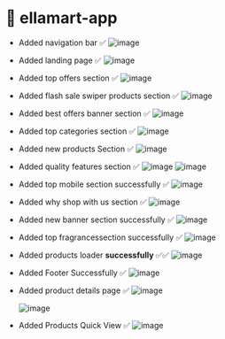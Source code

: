 # 🛒 ellamart-app

 - Added navigation bar ✅
  ![image](https://github.com/mohamed-rawash/ellamart-vue-app/assets/81307786/c05aceb0-6344-4369-87cc-a5538c3b1e0f)

- Added landing page ✅
  ![image](https://github.com/mohamed-rawash/ellamart-vue-app/assets/81307786/c2ef771a-6306-4e3e-9f1b-9100171b581d)

- Added top offers section ✅
  ![image](https://github.com/mohamed-rawash/ellamart-vue-app/assets/81307786/fa6eb0bc-0796-4d59-87dc-f8f06f631544)

- Added flash sale swiper products section ✅
  ![image](https://github.com/mohamed-rawash/ellamart-vue-app/assets/81307786/73635dfc-df79-4cc1-9165-6f6e6362ad42)

- Added best offers banner section ✅
  ![image](https://github.com/mohamed-rawash/ellamart-vue-app/assets/81307786/3081041d-5ff8-4705-b6d9-8e0270a34c93)

- Added top categories section ✅
  ![image](https://github.com/mohamed-rawash/ellamart-vue-app/assets/81307786/043c52f0-7c0e-4f21-9370-01b5e6b8df5f)

- Added new products Section ✅
  ![image](https://github.com/mohamed-rawash/ellamart-vue-app/assets/81307786/e4199ca9-12d2-43f8-ba85-e9d42b1dd20a)

- Added quality features section ✅
  ![image](https://github.com/mohamed-rawash/ellamart-vue-app/assets/81307786/65137acc-6bd0-49a1-be8f-822fb462c574)
  ![image](https://github.com/mohamed-rawash/ellamart-vue-app/assets/81307786/e428466f-1960-494c-9c34-7a0b57234b5e)

- Added top mobile section successfully ✅
  ![image](https://github.com/mohamed-rawash/ellamart-vue-app/assets/81307786/d5866367-7ee3-4d62-8881-5f6a8d8bf73e)
  
- Added why shop with us section ✅
  ![image](https://github.com/mohamed-rawash/ellamart-vue-app/assets/81307786/1aa6ff96-dc60-4277-a0c0-b07f8f6a433a)

- Added new banner section successfully ✅
  ![image](https://github.com/mohamed-rawash/ellamart-vue-app/assets/81307786/2d347799-1bab-4bd5-b3db-cac417dbcf1a)

- Added top fragrancessection successfully ✅
  ![image](https://github.com/mohamed-rawash/ellamart-vue-app/assets/81307786/89bf368c-9009-4004-aa2b-b6c34e0be0f6)

- Added products loader **successfully** ✅✅
  ![image](https://github.com/mohamed-rawash/ellamart-vue-app/assets/81307786/7e305d6f-5d47-474c-8029-dd8e1d8a8bb4)
  
- Added Footer Successfully ✅
  ![image](https://github.com/mohamed-rawash/ellamart-vue-app/assets/81307786/72d555fe-49eb-4f3d-adae-bfcb0e5fe898)

- Added product details page ✅
  ![image](https://github.com/mohamed-rawash/ellamart-vue-app/assets/81307786/89fc2b99-1cff-4a1d-9617-8af512a190ae)

  ![image](https://github.com/mohamed-rawash/ellamart-vue-app/assets/81307786/a7b0b88f-d389-405d-939b-6127543c527e)

- Added Products Quick View ✅
  ![image](https://github.com/mohamed-rawash/ellamart-vue-app/assets/81307786/17faf510-52c0-4d44-b533-47cc8a6eee87)




